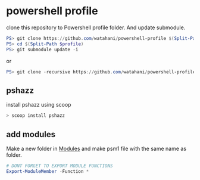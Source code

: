# powershell profile

clone this repository to Powershell profile folder.
And update submodule.

```powershell
PS> git clone https://github.com/watahani/powershell-profile $(Split-Path $profile)
PS> cd $(Split-Path $profile)
PS> git submodule update -i
```

or

```powershell
PS> git clone -recursive https://github.com/watahani/powershell-profile $(Split-Path $profile)
```

## pshazz

install pshazz using scoop

```powershell
> scoop install pshazz
```

## add modules

Make a new folder in [Modules](./Modules) and make psm1 file with the same name as folder.

```powershell
# DONT FORGET TO EXPORT MODULE FUNCTIONS
Export-ModuleMember -Function *
```
